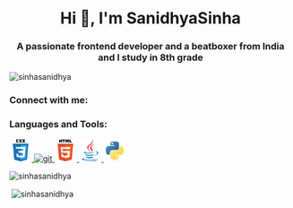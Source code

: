 <h1 align="center">Hi 👋, I'm SanidhyaSinha</h1>
<h3 align="center">A passionate frontend developer and a beatboxer from India and I study in 8th grade</h3>

<p align="left"> <img src="https://komarev.com/ghpvc/?username=sinhasanidhya&label=Profile%20views&color=0e75b6&style=flat" alt="sinhasanidhya" /> </p>

<h3 align="left">Connect with me:</h3>
<p align="left">
</p>

<h3 align="left">Languages and Tools:</h3>
<p align="left"> <a href="https://www.w3schools.com/css/" target="_blank" rel="noreferrer"> <img src="https://raw.githubusercontent.com/devicons/devicon/master/icons/css3/css3-original-wordmark.svg" alt="css3" width="40" height="40"/> </a> <a href="https://git-scm.com/" target="_blank" rel="noreferrer"> <img src="https://www.vectorlogo.zone/logos/git-scm/git-scm-icon.svg" alt="git" width="40" height="40"/> </a> <a href="https://www.w3.org/html/" target="_blank" rel="noreferrer"> <img src="https://raw.githubusercontent.com/devicons/devicon/master/icons/html5/html5-original-wordmark.svg" alt="html5" width="40" height="40"/> </a> <a href="https://www.java.com" target="_blank" rel="noreferrer"> <img src="https://raw.githubusercontent.com/devicons/devicon/master/icons/java/java-original.svg" alt="java" width="40" height="40"/> </a> <a href="https://www.python.org" target="_blank" rel="noreferrer"> <img src="https://raw.githubusercontent.com/devicons/devicon/master/icons/python/python-original.svg" alt="python" width="40" height="40"/> </a> </p>

<p><img align="left" src="https://github-readme-stats.vercel.app/api/top-langs?username=sinhasanidhya&show_icons=true&locale=en&layout=compact" alt="sinhasanidhya" /></p>
<br>  
<p>&nbsp;<img align="center" src="https://github-readme-stats.vercel.app/api?username=sinhasanidhya&show_icons=true&locale=en" alt="sinhasanidhya" /></p>
